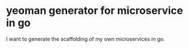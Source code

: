 # yeoman generator for microservice in go

I want to generate the scaffolding of my own microservices in go.
